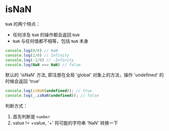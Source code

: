 # isNaN

`NaN` 的两个特点：

- 任何涉及 `NaN` 的操作都会返回 `NaN`
- `NaN` 与任何值都不相等，包括 `NaN` 本身

```js
console.log(0/0) // NaN
console.log(1/0) // Infinity 
console.log(-1/0) // -Infinity
console.log(NaN === NaN) // false
```

默认的 'isNaN' 方法, 即注册在全局 'global' 对象上的方法，操作 'undefined' 的时候会返回 'true'

```js
console.log(isNaN(undefined)); // true
console.log(_.isNaN(undefined)); // false
```

判断方式：

1. 首先判断是 `number`
2. value != +value, '+' 将可能的字符串 'NaN' 转换一下
